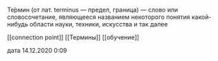 Те́рмин (от лат. terminus — предел, граница) — слово или словосочетание, являющееся названием некоторого понятия какой-нибудь области науки, техники, искусства и так далее

[[connection point]] [[Термины]] [[обучение]]


дата 14.12.2020 0:09
